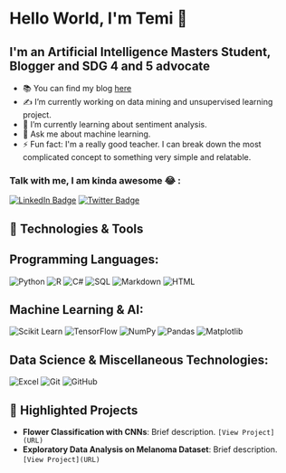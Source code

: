  

# Hello World, I'm Temi 👋

## I'm an Artificial Intelligence Masters Student, Blogger and SDG 4 and 5 advocate

- 📚 You can find my blog [here](https://medium.com/@themieadeyelu/diary-of-an-ai-masters-student-in-the-uk-my-repository-4a6dc38fdc29)
- ✍️ I’m currently working on data mining and unsupervised learning project.
- 🌱 I’m currently learning about sentiment analysis.
- 🤔 Ask me about machine learning.
- ⚡ Fun fact: I'm a really good teacher. I can break down the most complicated concept to something very simple and relatable.

### Talk with me, I am kinda awesome 😂 :
[![LinkedIn Badge](https://img.shields.io/badge/LinkedIn-0077B5?style=flat&logo=linkedin&logoColor=white)](https://www.linkedin.com/in/your-linkedin-username)
[![Twitter Badge](https://img.shields.io/badge/Twitter-1DA1F2?style=flat&logo=twitter&logoColor=white)](https://twitter.com/your-twitter-username)



## 🔧 Technologies & Tools
## Programming Languages:
![Python](https://img.shields.io/badge/Python-3776AB?style=flat&logo=python&logoColor=white)
![R](https://img.shields.io/badge/R-276DC3?style=flat&logo=r&logoColor=white)
![C#](https://img.shields.io/badge/C%23-239120?style=flat&logo=c-sharp&logoColor=white)
![SQL](https://img.shields.io/badge/SQL-4479A1?style=flat&logo=amazon-dynamodb&logoColor=white)
![Markdown](https://img.shields.io/badge/Markdown-000000?style=flat&logo=markdown&logoColor=white)
![HTML](https://img.shields.io/badge/HTML5-E34F26?style=flat&logo=html5&logoColor=white)

## Machine Learning & AI:
![Scikit Learn](https://img.shields.io/badge/scikit_learn-F7931E?style=flat&logo=scikit-learn&logoColor=white)
![TensorFlow](https://img.shields.io/badge/TensorFlow-FF6F00?style=flat&logo=tensorflow&logoColor=white)
![NumPy](https://img.shields.io/badge/Numpy-013243?style=flat&logo=numpy&logoColor=white)
![Pandas](https://img.shields.io/badge/Pandas-150458?style=flat&logo=pandas&logoColor=white)
![Matplotlib](https://img.shields.io/badge/Matplotlib-262577?style=flat&logo=matplotlib&logoColor=white)

## Data Science & Miscellaneous Technologies:
![Excel](https://img.shields.io/badge/Excel-217346?style=flat&logo=microsoft-excel&logoColor=white)
![Git](https://img.shields.io/badge/Git-F05032?style=flat&logo=git&logoColor=white)
![GitHub](https://img.shields.io/badge/GitHub-100000?style=flat&logo=github&logoColor=white)

## 🌟 Highlighted Projects
- **Flower Classification with CNNs**: Brief description. `[View Project](URL)`
- **Exploratory Data Analysis on Melanoma Dataset**: Brief description. `[View Project](URL)`
